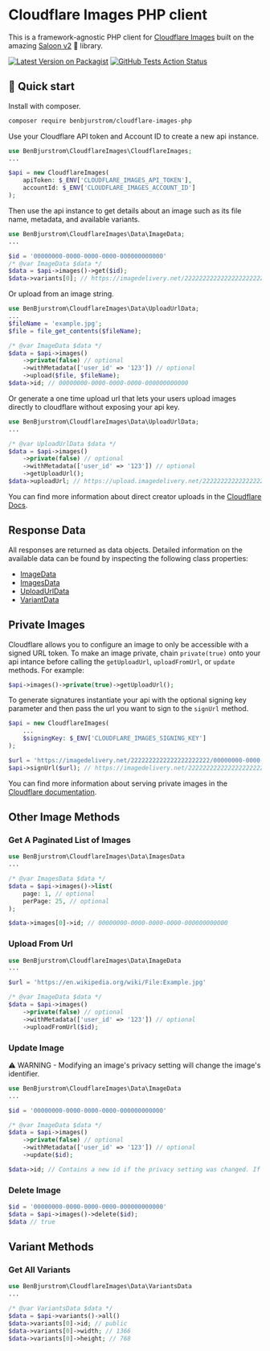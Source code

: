 # Cloudflare Images PHP client
This is a framework-agnostic PHP client for [Cloudflare Images](https://developers.cloudflare.com/images/cloudflare-images/) built on the amazing [Saloon v2](https://docs.saloon.dev/) 🤠 library.

[![Latest Version on Packagist](https://img.shields.io/packagist/v/benbjurstrom/cloudflare-images-php.svg?style=flat-square)](https://packagist.org/packages/benbjurstrom/cloudflare-images-php)
[![GitHub Tests Action Status](https://img.shields.io/github/actions/workflow/status/benbjurstrom/cloudflare-images-php/tests.yml?branch=main&label=tests&style=flat-square)](https://github.com/benbjurstrom/cloudflare-images-php/actions?query=workflow%3tests+branch%3Amain)

## 🚀 Quick start

Install with composer.

```bash
composer require benbjurstrom/cloudflare-images-php
```

Use your Cloudflare API token and Account ID to create a new api instance.
```php
use BenBjurstrom\CloudflareImages\CloudflareImages;
...

$api = new CloudflareImages(
    apiToken: $_ENV['CLOUDFLARE_IMAGES_API_TOKEN'],
    accountId: $_ENV['CLOUDFLARE_IMAGES_ACCOUNT_ID']
);
```
Then use the api instance to get details about an image such as its file name, metadata, and available variants.
```php
use BenBjurstrom\CloudflareImages\Data\ImageData;
...

$id = '00000000-0000-0000-0000-000000000000'
/* @var ImageData $data */
$data = $api->images()->get($id);
$data->variants[0]; // https://imagedelivery.net/2222222222222222222222/00000000-0000-0000-0000-000000000000/public
```

Or upload from an image string.
```php
use BenBjurstrom\CloudflareImages\Data\UploadUrlData;
...
$fileName = 'example.jpg';
$file = file_get_contents($fileName);

/* @var ImageData $data */
$data = $api->images()
    ->private(false) // optional
    ->withMetadata(['user_id' => '123']) // optional
    ->upload($file, $fileName);
$data->id; // 00000000-0000-0000-0000-000000000000
```

Or generate a one time upload url that lets your users upload images directly to cloudflare without exposing your api key.
```php
use BenBjurstrom\CloudflareImages\Data\UploadUrlData;
...

/* @var UploadUrlData $data */
$data = $api->images()
    ->private(false) // optional
    ->withMetadata(['user_id' => '123']) // optional
    ->getUploadUrl();
$data->uploadUrl; // https://upload.imagedelivery.net/2222222222222222222222/00000000-0000-0000-0000-000000000000"

```

You can find more information about direct creator uploads in the [Cloudflare Docs](https://developers.cloudflare.com/images/cloudflare-images/upload-images/direct-creator-upload/).

## Response Data
All responses are returned as data objects. Detailed information on the available data can be found by inspecting the following class properties:

* [ImageData](https://github.com/benbjurstrom/cloudflare-images-php/blob/main/src/Data/ImageData.php)
* [ImagesData](https://github.com/benbjurstrom/cloudflare-images-php/blob/main/src/Data/ImagesData.php)
* [UploadUrlData](https://github.com/benbjurstrom/cloudflare-images-php/blob/main/src/Data/UploadUrlData.php)
* [VariantData](https://github.com/benbjurstrom/cloudflare-images-php/blob/main/src/Data/VariantData.php)

## Private Images
Cloudflare allows you to configure an image to only be accessible with a signed URL token. To make an image private, chain `private(true)` onto your api intance before calling the `getUploadUrl`, `uploadFromUrl`, or `update` methods. For example:

```php
$api->images()->private(true)->getUploadUrl();
```

To generate signatures instantiate your api with the optional signing key parameter and then pass the url you want to sign to the `signUrl` method.
```php
$api = new CloudflareImages(
    ...
    $signingKey: $_ENV['CLOUDFLARE_IMAGES_SIGNING_KEY']
);

$url = 'https://imagedelivery.net/2222222222222222222222/00000000-0000-0000-0000-000000000000/public';
$api->signUrl($url); // https://imagedelivery.net/2222222222222222222222/00000000-0000-0000-0000-000000000000/public?sig=8217cb17667a1f1af8ed722124d7a5da9543df9e3040a51f3de6e3023812ab3
```

You can find more information about serving private images in the [Cloudflare documentation](https://developers.cloudflare.com/images/cloudflare-images/signing-images/).

## Other Image Methods
### Get A Paginated List of Images

```php
use BenBjurstrom\CloudflareImages\Data\ImagesData
...

/* @var ImagesData $data */
$data = $api->images()->list(
    page: 1, // optional
    perPage: 25, // optional
);

$data->images[0]->id; // 00000000-0000-0000-0000-000000000000

```
### Upload From Url
```php
use BenBjurstrom\CloudflareImages\Data\ImageData
...

$url = 'https://en.wikipedia.org/wiki/File:Example.jpg'

/* @var ImageData $data */
$data = $api->images()
    ->private(false) // optional
    ->withMetadata(['user_id' => '123']) // optional
    ->uploadFromUrl($id);
```
### Update Image

⚠️ WARNING - Modifying an image's privacy setting will change the image's identifier.

```php
use BenBjurstrom\CloudflareImages\Data\ImageData
...

$id = '00000000-0000-0000-0000-000000000000'

/* @var ImageData $data */
$data = $api->images()
    ->private(false) // optional
    ->withMetadata(['user_id' => '123']) // optional
    ->update($id);

$data->id; // Contains a new id if the privacy setting was changed. If you are tracking IDs be sure to update your database.
```
### Delete Image
```php
$id = '00000000-0000-0000-0000-000000000000'
$data = $api->images()->delete($id);
$data // true
```

## Variant Methods
### Get All Variants
```php
use BenBjurstrom\CloudflareImages\Data\VariantsData
...

/* @var VariantsData $data */
$data = $api->variants()->all()
$data->variants[0]->id; // public
$data->variants[0]->width; // 1366
$data->variants[0]->height; // 768
```
